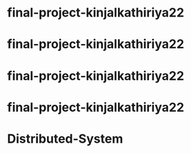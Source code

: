# final-project-kinjalkathiriya22
# final-project-kinjalkathiriya22
# final-project-kinjalkathiriya22
# final-project-kinjalkathiriya22
# Distributed-System
